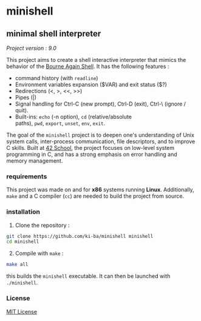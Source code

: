 # minishell

## minimal shell interpreter

_Project version : 9.0_

This project aims to create a shell interactive interpreter that mimics the behavior of the [Bourne Again Shell](https://www.gnu.org/software/bash/). It has the following features :

+ command history (with `readline`)
+ Environment variables expansion (\$VAR) and exit status (\$?)
+ Redirections (<, >, <<, >>)
+ Pipes (|)
+ Signal handling for Ctrl-C (new prompt), Ctrl-D (exit), Ctrl-\ (ignore / quit).
+ Built-ins: `echo` (-n option), `cd` (relative/absolute paths), `pwd`, `export`, `unset`, `env`, `exit`.

The goal of the `minishell` project is to deepen one's understanding of Unix system calls, inter-process communication, file descriptors, and to improve C skills. Built at [42 School](42.fr), the project focuses on low-level system programming in C, and has a strong emphasis on error handling and memory management.

### requirements

This project was made on and for **x86** systems running **Linux**. 
Additionally, `make` and a C compiler (`cc`) are needed to build the project from source.

### installation

1. Clone the repository :
```bash
git clone https://github.com/ki-ba/minishell minishell
cd minishell
```

2. Compile with `make` :
```bash
make all
```

this builds the `minishell` executable. It can then be launched with `./minishell`.

### License

[MIT License](https://mit-license.org/)
